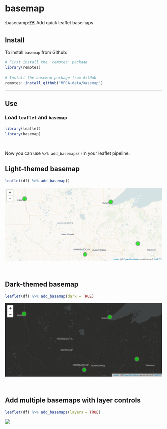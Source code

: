 # basemap
:basecamp:🗺️ Add quick leaflet basemaps

## Install

To install `basemap` from Github:

``` r
# First install the 'remotes' package
library(remotes)

# Install the basemap package from GitHub
remotes::install_github("MPCA-data/basemap")
```

-----

## Use


### Load `leaflet` and `basemap`

``` r
library(leaflet)
library(basemap)
```

<br>

Now you can use `%>% add_basemaps()` in your leaflet pipeline.

## Light-themed basemap
``` r
leaflet(df) %>% add_basemap()
```

![](light_map.png)

<br>

## Dark-themed basemap
``` r
leaflet(df) %>% add_basemap(dark = TRUE)
```

![](dark_map.png)

<br>

## Add multiple basemaps with layer controls
``` r
leaflet(df) %>% add_basemaps(layers = TRUE)
```

![](layers_map.png)

<br>
